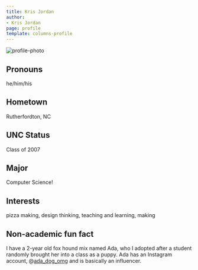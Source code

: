 ```yaml
---
title: Kris Jordan
author:
- Kris Jordan
page: profile
template: columns-profile
---
```


![profile-photo](../../../static/profile-photos/krisj.jpg)

## Pronouns

he/him/his

## Hometown

Rutherfordton, NC

## UNC Status

Class of 2007

## Major

Computer Science! 

## Interests

pizza making, design thinking, teaching and learning, making

## Non-academic fun fact

I have a 2-year old fox hound mix named Ada, who I adopted after a student randomly brought her into a class as a puppy. Ada has an Instagram account, @[ada_dog_omg](http://instagram.com/ada_dog_omg) and is basically an influencer.